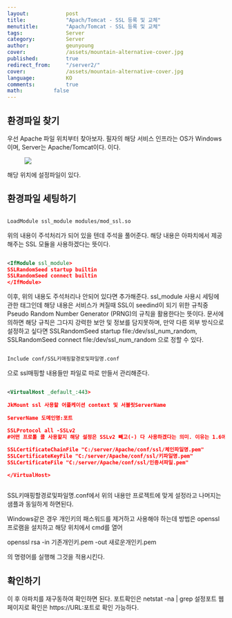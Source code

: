 ```yaml
---
layout:            post
title:             "Apach/Tomcat - SSL 등록 및 교체"
menutitle:         "Apach/Tomcat - SSL 등록 및 교체"
tags:              Server
category:          Server
author:            geunyoung
cover:             /assets/mountain-alternative-cover.jpg
published:         true
redirect_from:     "/server2/"
cover:             /assets/mountain-alternative-cover.jpg
language:          KO
comments:          true
math:		   false
---
```


## 환경파일 찾기

우선 Apache 파일 위치부터 찾아보자.
필자의 해당 서비스 인프라는 OS가 Windows이며, Server는 Apache/Tomcat이다.
이다.

<aside>
<figure>
<img src="{{ "/media/img/Server/apache.png" | absolute_url }}" />
</figure>
</aside>

해당 위치에 설정파일이 있다.

## 환경파일 세팅하기

```xml

LoadModule ssl_module modules/mod_ssl.so

```

위의 내용이 주석처리가 되어 있을 텐데 주석을 풀어준다. 해당 내용은 아파치에서 제공해주는 SSL 모듈을 사용하겠다는 뜻이다.


```xml

<IfModule ssl_module>
SSLRandomSeed startup builtin
SSLRandomSeed connect builtin
</IfModule>

```

이후, 위의 내용도 주석처리나 안되어 있다면 추가해준다. ssl_module 사용시 세팅에 관한 태그인데 해당 내용은 서비스가 켜질때 SSL이 seedind이 되기 위한 규칙중 Pseudo Random Number Generator (PRNG)의 규칙을 활용한다는 뜻이다. 문서에 의하면 해당 규칙은 그다지 강력한 보안 및 정보를 담지못하며, 만약 다른 외부 방식으로 설정하고 싶다면 SSLRandomSeed startup file:/dev/ssl_num_random, SSLRandomSeed connect file:/dev/ssl_num_random 으로 정할 수 있다.


```xml

Include conf/SSL키매핑할경로및파일명.conf

```

으로 ssl매핑할 내용들만 파일로 따로 만들서 관리해준다. 


```xml

<VirtualHost _default_:443>
	
JkMount ssl 사용할 어플케이션 context 및 서블릿ServerName
	
ServerName 도메인명:포트
	
SSLProtocol all -SSLv2
#어떤 프로톨 콜 사용할지 해당 설정은 SSLv2 빼고(-) 다 사용하겠다는 의미. 이유는 1.6에서 SSLv2가 Handshake건헐적으로 발생하여 제거하였음

SSLCertificateChainFile "C:/server/Apache/conf/ssl/체인파일명.pem"
SSLCertificateKeyFile "C:/server/Apache/conf/ssl/키파일명.pem"
SSLCertificateFile "C:/server/Apache/conf/ssl/인증서파일.pem"

</VirtualHost>
		
```

SSL키매핑할경로및파일명.conf에서 위의 내용만 프로젝트에 맞게 설정라고 나머지는 샘플과 동일하게 하면된다.

Windows같은 경우 개인키의 패스워드를 제거하고 사용해야 하는데 방법은 openssl프로램을 설치하고 해당 위치에서 cmd를 열어

openssl rsa -in 기존개인키.pem -out 새로운개인키.pem

의 명령어를 실행해 그것을 적용시킨다.



## 확인하기

이 후 아파치를 재구동하여 확인하면 된다.
포트확인은 netstat -na | grep 설정포트
웹페이지로 확인은 https://URL:포트로 확인 가능하다.


